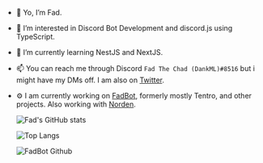 - 👋 Yo, I’m Fad.
- 👀 I’m interested in Discord Bot Development and discord.js using TypeScript.
- 🌱 I’m currently learning NestJS and NextJS.
- 📫 You can reach me through Discord `Fad The Chad (DankML)#8516` but i might have my DMs off. I am also on [Twitter](https://twitter.com/DankML_Pk).
- ⚙️ I am currently working on [FadBot](https://github.com/FadTheChad/FadBot), formerly mostly Tentro, and other projects. Also working with [Norden](https://github.com/TeamNorden).

  ![Fad's GitHub stats](https://github-readme-stats.vercel.app/api?username=FadTheChad&show_icons=true&theme=dark&count_private=true)

  ![Top Langs](https://github-readme-stats.vercel.app/api/top-langs/?username=FadTheChad&theme=dark&count_private=true&layout=compact)

  ![FadBot Github](https://github-readme-stats.vercel.app/api/pin/?username=FadTheChad&repo=FadBot&theme=dark)
<!---
FadTheChad/FadTheChad is a ✨ special ✨ repository because its `README.md` (this file) appears on your GitHub profile.
You can click the Preview link to take a look at your changes.
--->

